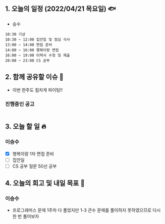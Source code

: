 ## 1. 오늘의 일정 (2022/04/21 목요일) 🐟

- 승수

```
10:30 기상
10:30 ~ 12:00 집안일 및 점심 식사
13:00 ~ 14:00 면접 준비
14:00 ~ 16:00 행복이랑 면접
16:00 ~ 19:00 이력서 수정 및 제출
20:00 ~ 23:00 CS 공부
```

## 2. 함께 공유할 이슈 💌

- 이번 한주도 힘차게 파이팅!!

### 진행중인 공고

```

```

## 3. 오늘 할 일 🔥

### 이승수

- [x] 행복이랑 1차 면접 준비
- [ ] 집안일
- [ ] CS 공부 질문 50선 공부

## 4. 오늘의 회고 및 내일 목표 🎈

### 이승수

- 프로그래머스 문제 1주차 다 풀었지만 1-3 큰수 문제를 풀이하지 못하였으므로 다시 한 번 풀어보자
